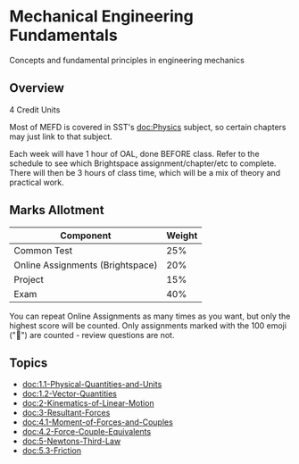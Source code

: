 # Mechanical Engineering Fundamentals

Concepts and fundamental principles in engineering mechanics

## Overview

4 Credit Units

Most of MEFD is covered in SST's <doc:Physics> subject, so certain chapters may just link to that subject.

Each week will have 1 hour of OAL, done BEFORE class. Refer to the schedule to see which Brightspace 
assignment/chapter/etc to complete. There will then be 3 hours of class time, which will be a mix of 
theory and practical work.

## Marks Allotment

| Component | Weight |
| -------- | ------ |
| Common Test | 25% |
| Online Assignments (Brightspace) | 20% |
| Project | 15% |
| Exam | 40% |

You can repeat Online Assignments as many times as you want, but only the highest score will be counted. Only assignments marked with the 100 emoji ("💯") are counted - review questions are not.

## Topics
- <doc:1.1-Physical-Quantities-and-Units>
- <doc:1.2-Vector-Quantities>
- <doc:2-Kinematics-of-Linear-Motion>
- <doc:3-Resultant-Forces>
- <doc:4.1-Moment-of-Forces-and-Couples>
- <doc:4.2-Force-Couple-Equivalents>
- <doc:5-Newtons-Third-Law>
- <doc:5.3-Friction>